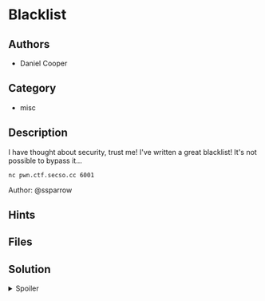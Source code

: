 # Blacklist

## Authors

- Daniel Cooper

## Category

- misc

## Description

I have thought about security, trust me! I've written a great blacklist! It's not possible to bypass it...

`nc pwn.ctf.secso.cc 6001`

Author: @ssparrow

## Hints

## Files

## Solution

<details>
<summary>Spoiler</summary>

### Idea

Bypass a python blacklist.

### Walkthrough

`["import", "open", "system", "eval", "exec"]` are the banned keywords here.
The trick is that we can use python's `__builtins__` variable to access built in variables using a string rather than typing it out. Once we can access using a string we can use string concatanation to bypass the blasklist.

For example:

```
__builtins__.__dict__["__impo" + "rt__"]("subprocess").call("/bin/sh")
```

### Flag

`SPOOKTF{pyth0n_succ3ssfully_3xpLOit3d!}`

</details>
